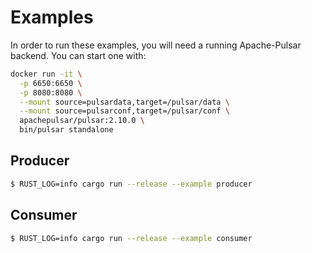 # Examples

In order to run these examples, you will need a running Apache-Pulsar backend. You can start one with:

```bash
docker run -it \
  -p 6650:6650 \
  -p 8080:8080 \
  --mount source=pulsardata,target=/pulsar/data \
  --mount source=pulsarconf,target=/pulsar/conf \
  apachepulsar/pulsar:2.10.0 \
  bin/pulsar standalone
```

## Producer

```bash
$ RUST_LOG=info cargo run --release --example producer
```


## Consumer

```bash
$ RUST_LOG=info cargo run --release --example consumer
```
